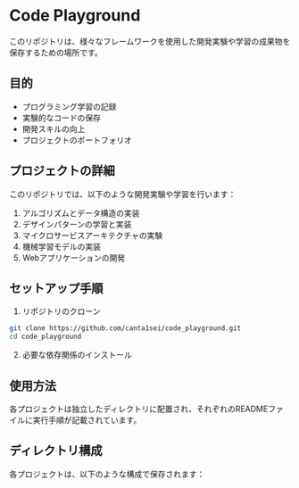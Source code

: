# Code Playground

このリポジトリは、様々なフレームワークを使用した開発実験や学習の成果物を保存するための場所です。

## 目的

- プログラミング学習の記録
- 実験的なコードの保存
- 開発スキルの向上
- プロジェクトのポートフォリオ

## プロジェクトの詳細

このリポジトリでは、以下のような開発実験や学習を行います：

1. アルゴリズムとデータ構造の実装
2. デザインパターンの学習と実装
3. マイクロサービスアーキテクチャの実験
4. 機械学習モデルの実装
5. Webアプリケーションの開発

## セットアップ手順

1. リポジトリのクローン
```bash
git clone https://github.com/canta1sei/code_playground.git
cd code_playground
```

2. 必要な依存関係のインストール

## 使用方法

各プロジェクトは独立したディレクトリに配置され、それぞれのREADMEファイルに実行手順が記載されています。


## ディレクトリ構成

各プロジェクトは、以下のような構成で保存されます：
